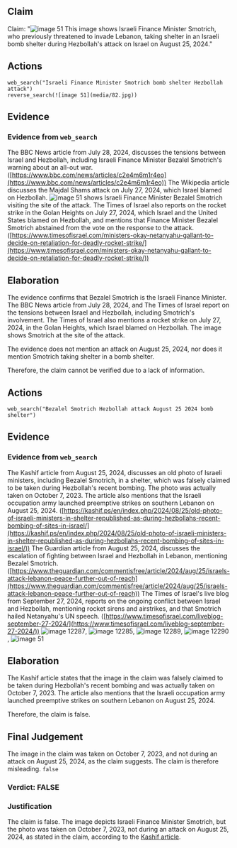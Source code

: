 ## Claim
Claim: "![image 51](media/82.jpg) This image shows Israeli Finance Minister Smotrich, who previously threatened to invade Lebanon, taking shelter in an Israeli bomb shelter during Hezbollah's attack on Israel on August 25, 2024."

## Actions
```
web_search("Israeli Finance Minister Smotrich bomb shelter Hezbollah attack")
reverse_search(![image 51](media/82.jpg))
```

## Evidence
### Evidence from `web_search`
The BBC News article from July 28, 2024, discusses the tensions between Israel and Hezbollah, including Israeli Finance Minister Bezalel Smotrich's warning about an all-out war. ([https://www.bbc.com/news/articles/c2e4m6m1r4eo](https://www.bbc.com/news/articles/c2e4m6m1r4eo)) The Wikipedia article discusses the Majdal Shams attack on July 27, 2024, which Israel blamed on Hezbollah. ![image 51](media/82.jpg) shows Israeli Finance Minister Bezalel Smotrich visiting the site of the attack. The Times of Israel also reports on the rocket strike in the Golan Heights on July 27, 2024, which Israel and the United States blamed on Hezbollah, and mentions that Finance Minister Bezalel Smotrich abstained from the vote on the response to the attack. ([https://www.timesofisrael.com/ministers-okay-netanyahu-gallant-to-decide-on-retaliation-for-deadly-rocket-strike/](https://www.timesofisrael.com/ministers-okay-netanyahu-gallant-to-decide-on-retaliation-for-deadly-rocket-strike/))


## Elaboration
The evidence confirms that Bezalel Smotrich is the Israeli Finance Minister. The BBC News article from July 28, 2024, and The Times of Israel report on the tensions between Israel and Hezbollah, including Smotrich's involvement. The Times of Israel also mentions a rocket strike on July 27, 2024, in the Golan Heights, which Israel blamed on Hezbollah. The image shows Smotrich at the site of the attack.

The evidence does not mention an attack on August 25, 2024, nor does it mention Smotrich taking shelter in a bomb shelter.

Therefore, the claim cannot be verified due to a lack of information.


## Actions
```
web_search("Bezalel Smotrich Hezbollah attack August 25 2024 bomb shelter")
```

## Evidence
### Evidence from `web_search`
The Kashif article from August 25, 2024, discusses an old photo of Israeli ministers, including Bezalel Smotrich, in a shelter, which was falsely claimed to be taken during Hezbollah's recent bombing. The photo was actually taken on October 7, 2023. The article also mentions that the Israeli occupation army launched preemptive strikes on southern Lebanon on August 25, 2024. ([https://kashif.ps/en/index.php/2024/08/25/old-photo-of-israeli-ministers-in-shelter-republished-as-during-hezbollahs-recent-bombing-of-sites-in-israel/](https://kashif.ps/en/index.php/2024/08/25/old-photo-of-israeli-ministers-in-shelter-republished-as-during-hezbollahs-recent-bombing-of-sites-in-israel/)) The Guardian article from August 25, 2024, discusses the escalation of fighting between Israel and Hezbollah in Lebanon, mentioning Bezalel Smotrich. ([https://www.theguardian.com/commentisfree/article/2024/aug/25/israels-attack-lebanon-peace-further-out-of-reach](https://www.theguardian.com/commentisfree/article/2024/aug/25/israels-attack-lebanon-peace-further-out-of-reach)) The Times of Israel's live blog from September 27, 2024, reports on the ongoing conflict between Israel and Hezbollah, mentioning rocket sirens and airstrikes, and that Smotrich hailed Netanyahu's UN speech. ([https://www.timesofisrael.com/liveblog-september-27-2024/](https://www.timesofisrael.com/liveblog-september-27-2024/)) ![image 12287](media/2025-08-31_12-16-1756642607-412392.jpg), ![image 12285](media/2025-08-31_12-16-1756642602-055179.jpg), ![image 12289](media/2025-08-31_12-17-1756642629-442252.jpg), ![image 12290](media/2025-08-31_12-17-1756642630-267334.jpg), ![image 51](media/82.jpg)


## Elaboration
The Kashif article states that the image in the claim was falsely claimed to be taken during Hezbollah's recent bombing and was actually taken on October 7, 2023. The article also mentions that the Israeli occupation army launched preemptive strikes on southern Lebanon on August 25, 2024.

Therefore, the claim is false.


## Final Judgement
The image in the claim was taken on October 7, 2023, and not during an attack on August 25, 2024, as the claim suggests. The claim is therefore misleading. `false`

### Verdict: FALSE

### Justification
The claim is false. The image depicts Israeli Finance Minister Smotrich, but the photo was taken on October 7, 2023, not during an attack on August 25, 2024, as stated in the claim, according to the [Kashif article](https://kashif.ps/en/index.php/2024/08/25/old-photo-of-israeli-ministers-in-shelter-republished-as-during-hezbollahs-recent-bombing-of-sites-in-israel/).
